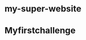 # my-super-website
<!DOCTYPE html>
<html lang="en">
<head>
    <meta charset="UTF-8">
    <meta name="viewport" content="width=device-width, initial-scale=1.0">
    <title>Challenge1</title>
</head>
<body>
    <h1>Myfirstchallenge</h1>
</body>
</html>

